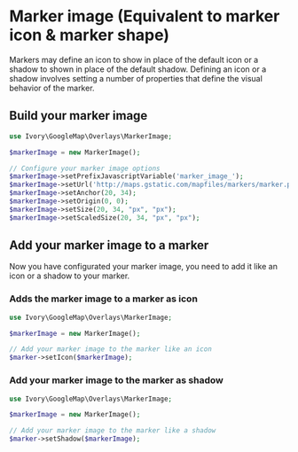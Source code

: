 # Marker image (Equivalent to marker icon & marker shape)

Markers may define an icon to show in place of the default icon or a shadow to shown in place of the default shadow.
Defining an icon or a shadow involves setting a number of properties that define the visual behavior of the marker.

## Build your marker image

``` php
use Ivory\GoogleMap\Overlays\MarkerImage;

$markerImage = new MarkerImage();

// Configure your marker image options
$markerImage->setPrefixJavascriptVariable('marker_image_');
$markerImage->setUrl('http://maps.gstatic.com/mapfiles/markers/marker.png');
$markerImage->setAnchor(20, 34);
$markerImage->setOrigin(0, 0);
$markerImage->setSize(20, 34, "px", "px");
$markerImage->setScaledSize(20, 34, "px", "px");
```

## Add your marker image to a marker

Now you have configurated your marker image, you need to add it like an icon or a shadow to your marker.

### Adds the marker image to a marker as icon

``` php
use Ivory\GoogleMap\Overlays\MarkerImage;

$markerImage = new MarkerImage();

// Add your marker image to the marker like an icon
$marker->setIcon($markerImage);
```

### Add your marker image to the marker as shadow

``` php
use Ivory\GoogleMap\Overlays\MarkerImage;

$markerImage = new MarkerImage();

// Add your marker image to the marker like a shadow
$marker->setShadow($markerImage);
```

